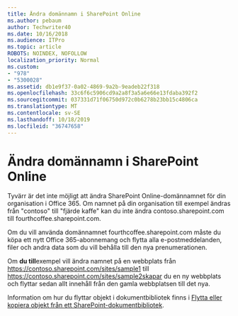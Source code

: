 ```yaml
---
title: Ändra domännamn i SharePoint Online
ms.author: pebaum
author: Techwriter40
ms.date: 10/16/2018
ms.audience: ITPro
ms.topic: article
ROBOTS: NOINDEX, NOFOLLOW
localization_priority: Normal
ms.custom:
- "978"
- "5300028"
ms.assetid: db1e9f37-0a02-4869-9a2b-9eadeb22f318
ms.openlocfilehash: 33c6f6c5906cd9a2a8f3a5a6e66e13fdaba392f2
ms.sourcegitcommit: 037331d71f06750d972c0b6278b23bb15c4806ca
ms.translationtype: MT
ms.contentlocale: sv-SE
ms.lasthandoff: 10/18/2019
ms.locfileid: "36747658"
---
```

# <a name="change-domain-name-in-sharepoint-online"></a>Ändra domännamn i SharePoint Online

Tyvärr är det inte möjligt att ändra SharePoint Online-domännamnet för din organisation i Office 365. Om namnet på din organisation till exempel ändras från "contoso" till "fjärde kaffe" kan du inte ändra contoso.sharepoint.com till fourthcoffee.sharepoint.com.
  
Om du vill använda domännamnet fourthcoffee.sharepoint.com måste du köpa ett nytt Office 365-abonnemang och flytta alla e-postmeddelanden, filer och andra data som du vill behålla till den nya prenumerationen.
  
 Om **du till**exempel vill ändra namnet på en webbplats från https://contoso.sharepoint.com/sites/sample1 till https://contoso.sharepoint.com/sites/sample2skapar du en ny webbplats och flyttar sedan allt innehåll från den gamla webbplatsen till det nya.
  
Information om hur du flyttar objekt i dokumentbibliotek finns i [Flytta eller kopiera objekt från ett SharePoint-dokumentbibliotek](https://go.microsoft.com/fwlink/?linkid=2025831).
  